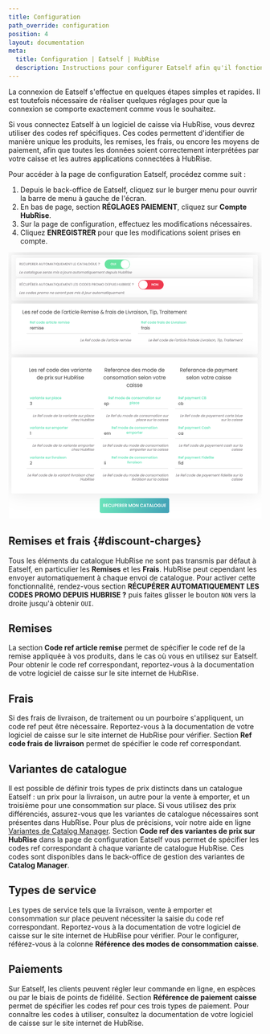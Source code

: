 ```yaml
---
title: Configuration
path_override: configuration
position: 4
layout: documentation
meta:
  title: Configuration | Eatself | HubRise
  description: Instructions pour configurer Eatself afin qu'il fonctionne parfaitement avec votre logiciel de caisse et les autres applications connectées à HubRise. La configuration est simple.
---
```


La connexion de Eatself s'effectue en quelques étapes simples et rapides. Il est toutefois nécessaire de réaliser quelques réglages pour que la connexion se comporte exactement comme vous le souhaitez.

Si vous connectez Eatself à un logiciel de caisse via HubRise, vous devrez utiliser des codes ref spécifiques. Ces codes permettent d'identifier de manière unique les produits, les remises, les frais, ou encore les moyens de paiement, afin que toutes les données soient correctement interprétées par votre caisse et les autres applications connectées à HubRise.

Pour accéder à la page de configuration Eatself, procédez comme suit :

1. Depuis le back-office de Eatself, cliquez sur le burger menu pour ouvrir la barre de menu à gauche de l'écran.
1. En bas de page, section **RÉGLAGES PAIEMENT**, cliquez sur **Compte HubRise**.
1. Sur la page de configuration, effectuez les modifications nécessaires.
1. Cliquez **ENREGISTRER** pour que les modifications soient prises en compte.

![Connecter Eatself à HubRise](./images/003-2x-eatself-configuration.png)

## Remises et frais {#discount-charges}

Tous les éléments du catalogue HubRise ne sont pas transmis par défaut à Eatself, en particulier les **Remises** et les **Frais**. HubRise peut cependant les envoyer automatiquement à chaque envoi de catalogue.
Pour activer cette fonctionnalité, rendez-vous section **RÉCUPÉRER AUTOMATIQUEMENT LES CODES PROMO DEPUIS HUBRISE ?** puis faites glisser le bouton `NON` vers la droite jusqu'à obtenir `OUI`.


## Remises

La section **Code ref article remise** permet de spécifier le code ref de la remise appliquée à vos produits, dans le cas où vous en utilisez sur Eatself. Pour obtenir le code ref correspondant, reportez-vous à la documentation de votre logiciel de caisse sur le site internet de HubRise.

## Frais

Si des frais de livraison, de traitement ou un pourboire s'appliquent, un code ref peut être nécessaire. Reportez-vous à la documentation de votre logiciel de caisse sur le site internet de HubRise pour vérifier.
Section **Ref code frais de livraison** permet de spécifier le code ref correspondant.

## Variantes de catalogue

Il est possible de définir trois types de prix distincts dans un catalogue Eatself : un prix pour la livraison, un autre pour la vente à emporter, et un troisième pour une consommation sur place.
Si vous utilisez des prix différenciés, assurez-vous que les variantes de catalogue nécessaires sont présentes dans HubRise. Pour plus de précisions, voir notre aide en ligne [Variantes de Catalog Manager](https://www.hubrise.com/fr/apps/catalog-manager/variantes).
Section **Code ref des variantes de prix sur HubRise** dans la page de configuration Eatself vous permet de spécifier les codes ref correspondant à chaque variante de catalogue HubRise. Ces codes sont disponibles dans le back-office de gestion des variantes de **Catalog Manager**.

## Types de service

Les types de service tels que la livraison, vente à emporter et consommation sur place peuvent nécessiter la saisie du code ref correspondant. Reportez-vous à la documentation de votre logiciel de caisse sur le site internet de HubRise pour vérifier.
Pour le configurer, référez-vous à la colonne **Référence des modes de consommation caisse**.

## Paiements

Sur Eatself, les clients peuvent régler leur commande en ligne, en espèces ou par le biais de points de fidélité.
Section **Référence de paiement caisse** permet de spécifier les codes ref pour ces trois types de paiement. Pour connaître les codes à utiliser, consultez la documentation de votre logiciel de caisse sur le site internet de HubRise.



